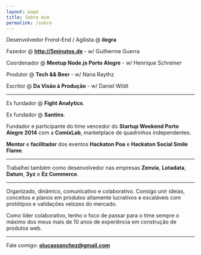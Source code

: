 ```yaml
---
layout: page
title: Sobre mim
permalink: /sobre
---
```


Desenvolvedor Frond-End / Agilista @ <strong> ilegra</strong>

Fazedor @ <strong> http://5minutos.de</strong> - w/ Guilherme Guerra

Coordenador @ <strong> Meetup Node.js Porto Alegre</strong> - w/ Henrique Schreiner

Produtor @ <strong> Tech && Beer</strong> - w/ Nana Raythz

Escritor @ <strong> Da Visão à Produção</strong> - w/ Daniel Wildt

---

Ex fundador @ **Fight Analytics**.

Ex fundador @ **Santins**.

Fundador e participante do time vencedor do **Startup Weekend Porto Alegre 2014** com a **ComixLab**, marketplace de quadrinhos independentes.

**Mentor** e **facilitador** dos eventos **Hackaton Poa** e **Hackaton Social Smile Flame**.

---

Trabalhei também como desenvolvedor nas empresas **Zenvia**, **Lotadata**, **Datum**, **3yz** e **Ez Commerce**.

---

Organizado, dinâmico, comunicativo e colaborativo. Consigo unir ideias, conceitos e planos em produtos altamente lucrativos e escaláveis com protótipos e validações velozes do mercado.

Como líder colaborativo, tenho o foco de passar para o time sempre o máximo dos meus mais de 10 anos de experiência em construção de produtos web.

---

Fale comigo: **olucassanchez@gmail.com**
